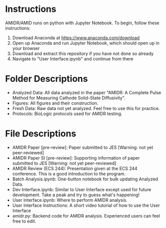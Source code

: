 # Instructions
AMIDR/AMID runs on python with Jupyter Notebook. To begin, follow these instructions:

1. Download Anaconda at https://www.anaconda.com/download
2. Open up Anaconda and run Jupyter Notebook, which should open up in your browser
3. Download and extract this repository if you have not done so already
4. Navigate to "User Interface.ipynb" and continue from there

# Folder Descriptions
- Analyzed Data: All data analyzed in the paper "AMIDR: A Complete Pulse Method for Measuring Cathode Solid-State Diffusivity".
- Figures: All figures and their construction.
- Fresh Data: Raw data not yet analyzed. Feel free to use this for practice.
- Protocols: BioLogic protocols used for AMIDR testing.

# File Descriptions
- AMIDR Paper [pre-review]: Paper submitted to JES [Warning: not yet peer-reviewed]
- AMIDR Paper SI [pre-review]: Supporting information of paper submitted to JES [Warning: not yet peer-reviewed]
- AMIDR Review (ECS 244): Presentation given at the ECS 244 conference. This is a good introduction to the program.
- Batch Analysis.ipynb: One-button notebook for bulk updating Analyzed Data.
- Dev Interface.ipynb: Similar to User Interface except used for future development. Take a peak and try to guess what's happening!
- User Interface.ipynb: Where to perform AMIDR analysis.
- User Interface Instructions: A short video tutorial of how to use the User Interface
- amidr.py: Backend code for AMIDR analysis. Experienced users can feel free to edit.
